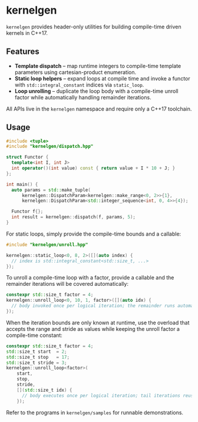 # kernelgen

`kernelgen` provides header-only utilities for building compile-time driven kernels in C++17.

## Features

- **Template dispatch** – map runtime integers to compile-time template parameters using cartesian-product
  enumeration.
- **Static loop helpers** – expand loops at compile time and invoke a functor with `std::integral_constant`
  indices via `static_loop`.
- **Loop unrolling** – duplicate the loop body with a compile-time unroll factor while automatically
  handling remainder iterations.

All APIs live in the `kernelgen` namespace and require only a C++17 toolchain.

## Usage

```cpp
#include <tuple>
#include "kernelgen/dispatch.hpp"

struct Functor {
  template<int I, int J>
  int operator()(int value) const { return value + I * 10 + J; }
};

int main() {
  auto params = std::make_tuple(
      kernelgen::DispatchParam<kernelgen::make_range<0, 2>>{1},
      kernelgen::DispatchParam<std::integer_sequence<int, 0, 4>>{4});

  Functor f{};
  int result = kernelgen::dispatch(f, params, 5);
}
```

For static loops, simply provide the compile-time bounds and a callable:

```cpp
#include "kernelgen/unroll.hpp"

kernelgen::static_loop<0, 8, 2>([](auto index) {
  // index is std::integral_constant<std::size_t, ...>
});
```

To unroll a compile-time loop with a factor, provide a callable and the remainder iterations will be
covered automatically:

```cpp
constexpr std::size_t factor = 4;
kernelgen::unroll_loop<0, 10, 1, factor>([](auto idx) {
  // body invoked once per logical iteration; the remainder runs automatically.
});
```

When the iteration bounds are only known at runtime, use the overload that accepts the range and
stride as values while keeping the unroll factor a compile-time constant:

```cpp
constexpr std::size_t factor = 4;
std::size_t start  = 2;
std::size_t stop   = 17;
std::size_t stride = 3;
kernelgen::unroll_loop<factor>(
    start,
    stop,
    stride,
    [](std::size_t idx) {
      // body executes once per logical iteration; tail iterations reuse the same callable.
    });
```

Refer to the programs in `kernelgen/samples` for runnable demonstrations.
